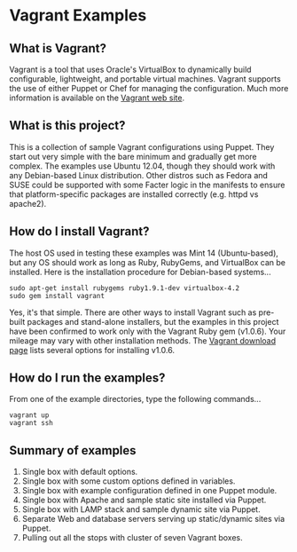 # Vagrant Examples

## What is Vagrant?

Vagrant is a tool that uses Oracle's VirtualBox to dynamically build configurable, lightweight, and portable virtual machines. Vagrant supports the use of either Puppet or Chef for managing the configuration. Much more information is available on the [Vagrant web site](http://www.vagrantup.com).

## What is this project?

This is a collection of sample Vagrant configurations using Puppet. They start out very simple with the bare minimum and gradually get more complex. The examples use Ubuntu 12.04, though they should work with any Debian-based Linux distribution. Other distros such as Fedora and SUSE could be supported with some Facter logic in the manifests to ensure that platform-specific packages are installed correctly (e.g. httpd vs apache2).

## How do I install Vagrant?

The host OS used in testing these examples was Mint 14 (Ubuntu-based), but any OS should work as long as Ruby, RubyGems, and VirtualBox can be installed. Here is the installation procedure for Debian-based systems...

```
sudo apt-get install rubygems ruby1.9.1-dev virtualbox-4.2
sudo gem install vagrant
```

Yes, it's that simple. There are other ways to install Vagrant such as pre-built packages and stand-alone installers, but the examples in this project have been confirmed to work only with the Vagrant Ruby gem (v1.0.6). Your mileage may vary with other installation methods. The [Vagrant download page](http://downloads.vagrantup.com/tags/v1.0.6) lists several options for installing v1.0.6.

## How do I run the examples?

From one of the example directories, type the following commands...

```
vagrant up
vagrant ssh
```

## Summary of examples

1. Single box with default options.
2. Single box with some custom options defined in variables.
3. Single box with example configuration defined in one Puppet module.
4. Single box with Apache and sample static site installed via Puppet.
5. Single box with LAMP stack and sample dynamic site via Puppet.
6. Separate Web and database servers serving up static/dynamic sites via Puppet.
7. Pulling out all the stops with cluster of seven Vagrant boxes.
